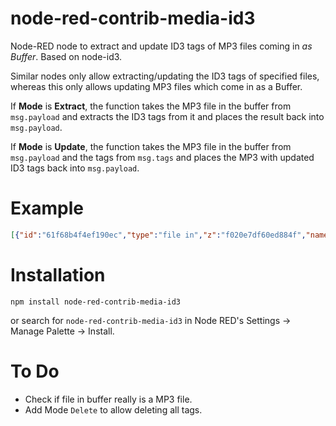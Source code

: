 # node-red-contrib-media-id3

Node-RED node to extract and update ID3 tags of MP3 files coming in *as Buffer*. Based on node-id3.

Similar nodes only allow extracting/updating the ID3 tags of specified files, whereas this only allows updating MP3 files which come in as a Buffer.

If **Mode** is **Extract**, the function takes the MP3 file in the buffer from `msg.payload` and extracts the ID3 tags from it and places the result back into `msg.payload`.

If **Mode** is **Update**, the function takes the MP3 file in the buffer from `msg.payload` and the tags from `msg.tags` and places the MP3 with updated ID3 tags back into `msg.payload`. 


# Example

```json
[{"id":"61f68b4f4ef190ec","type":"file in","z":"f020e7df60ed884f","name":"Load Audio File","filename":"/path/to/mp3-file.mp3","format":"","chunk":false,"sendError":false,"encoding":"none","allProps":false,"x":460,"y":120,"wires":[["042bb73b73eef2d5"]]},{"id":"be351bd56f8726a9","type":"inject","z":"f020e7df60ed884f","name":"","props":[{"p":"payload"},{"p":"topic","vt":"str"}],"repeat":"","crontab":"","once":false,"onceDelay":0.1,"topic":"","payload":"","payloadType":"date","x":280,"y":120,"wires":[["61f68b4f4ef190ec"]]},{"id":"e92ed2160c2326c9","type":"id3","z":"f020e7df60ed884f","name":"","mode":"extract","x":910,"y":120,"wires":[["266104635d68c334","0f3fcef0310a8d58"]]},{"id":"266104635d68c334","type":"debug","z":"f020e7df60ed884f","name":"","active":true,"tosidebar":true,"console":false,"tostatus":false,"complete":"payload","targetType":"msg","statusVal":"","statusType":"auto","x":1090,"y":120,"wires":[]},{"id":"7d316b4489a1f005","type":"id3","z":"f020e7df60ed884f","name":"","mode":"update","x":710,"y":400,"wires":[["e38d5e7af405ca05"]]},{"id":"0f3fcef0310a8d58","type":"change","z":"f020e7df60ed884f","name":"Set Audio File As Payload and Change Tags","rules":[{"t":"set","p":"tags.artist","pt":"msg","to":"Some Other Artist","tot":"str"},{"t":"set","p":"payload","pt":"msg","to":"audioFile","tot":"msg"}],"action":"","property":"","from":"","to":"","reg":false,"x":310,"y":400,"wires":[["7d316b4489a1f005","eee46ad779538a0e"]]},{"id":"e38d5e7af405ca05","type":"id3","z":"f020e7df60ed884f","name":"","mode":"extract","x":870,"y":400,"wires":[["8666de12f29dedea"]]},{"id":"8666de12f29dedea","type":"debug","z":"f020e7df60ed884f","name":"","active":true,"tosidebar":true,"console":false,"tostatus":false,"complete":"payload","targetType":"msg","statusVal":"","statusType":"auto","x":1070,"y":400,"wires":[]},{"id":"042bb73b73eef2d5","type":"change","z":"f020e7df60ed884f","name":"Preserve audio file payload","rules":[{"t":"set","p":"audioFile","pt":"msg","to":"payload","tot":"msg"}],"action":"","property":"","from":"","to":"","reg":false,"x":700,"y":120,"wires":[["e92ed2160c2326c9"]]},{"id":"eee46ad779538a0e","type":"debug","z":"f020e7df60ed884f","name":"","active":true,"tosidebar":true,"console":false,"tostatus":false,"complete":"\"Going to set artist to '\" & tags.artist & \"'\"","targetType":"jsonata","statusVal":"","statusType":"auto","x":580,"y":360,"wires":[]}]
```


# Installation
```
npm install node-red-contrib-media-id3
```
or search for `node-red-contrib-media-id3` in Node RED's Settings -> Manage Palette -> Install.


# To Do
* Check if file in buffer really is a MP3 file.  
* Add Mode `Delete` to allow deleting all tags.
